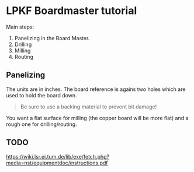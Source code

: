 LPKF Boardmaster tutorial
=================================================

Main steps:

1. Panelizing in the Board Master.
2. Drilling
3. Milling
4. Routing

## Panelizing

The units are in inches. The board reference is agains two holes which are used to hold the board down.

> Be sure to use a backing material to prevent bit damage!

You want a flat surface for milling (the copper board will be more flat) and a rough one for drilling/routing.


## TODO

https://wiki.lsr.ei.tum.de/lib/exe/fetch.php?media=nst/equipmentdoc/instructions.pdf
